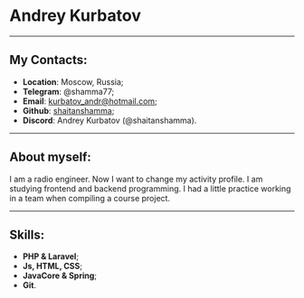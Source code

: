 # Andrey Kurbatov

---
## My Contacts: 

* __Location__: Moscow, Russia;
* __Telegram__: @shamma77;
* __Email__: [kurbatov_andr@hotmail.com](mailto:kurbatov_andr@hotmail.com);
* __Github__: [shaitanshamma](https://github.com/shaitanshamma);
* __Discord__: Andrey Kurbatov (@shaitanshamma).

---

## About myself:

I am a radio engineer. Now I want to change my activity profile.
I am studying frontend and backend programming. I had a little practice working in a team when compiling a course project.

---

## Skills:

* __PHP & Laravel__;
* __Js, HTML, CSS__;
* __JavaCore & Spring__;
* __Git__.

